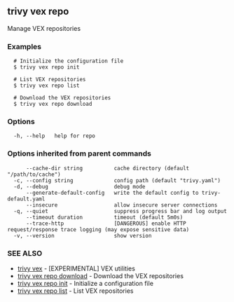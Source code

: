 ## trivy vex repo

Manage VEX repositories

### Examples

```
  # Initialize the configuration file
  $ trivy vex repo init

  # List VEX repositories
  $ trivy vex repo list

  # Download the VEX repositories
  $ trivy vex repo download

```

### Options

```
  -h, --help   help for repo
```

### Options inherited from parent commands

```
      --cache-dir string          cache directory (default "/path/to/cache")
  -c, --config string             config path (default "trivy.yaml")
  -d, --debug                     debug mode
      --generate-default-config   write the default config to trivy-default.yaml
      --insecure                  allow insecure server connections
  -q, --quiet                     suppress progress bar and log output
      --timeout duration          timeout (default 5m0s)
      --trace-http                [DANGEROUS] enable HTTP request/response trace logging (may expose sensitive data)
  -v, --version                   show version
```

### SEE ALSO

* [trivy vex](trivy_vex.md)	 - [EXPERIMENTAL] VEX utilities
* [trivy vex repo download](trivy_vex_repo_download.md)	 - Download the VEX repositories
* [trivy vex repo init](trivy_vex_repo_init.md)	 - Initialize a configuration file
* [trivy vex repo list](trivy_vex_repo_list.md)	 - List VEX repositories

